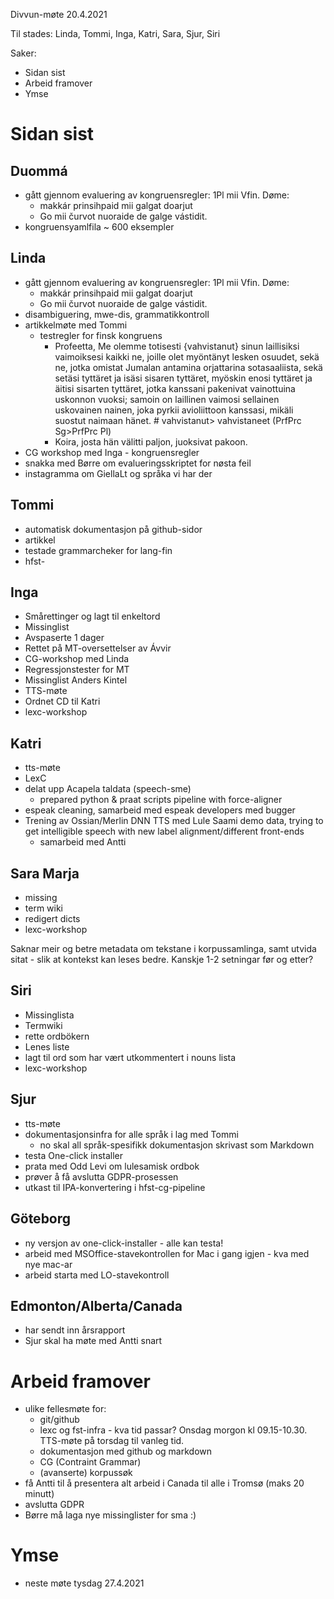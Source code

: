 Divvun-møte 20.4.2021

Til stades: Linda, Tommi, Inga, Katri, Sara, Sjur, Siri

Saker:
* Sidan sist
* Arbeid framover
* Ymse

#  Sidan sist

##  Duommá
* gått gjennom evaluering av kongruensregler: 1Pl mii Vfin. Døme:
    - makkár prinsihpaid mii galgat doarjut
    - Go mii čurvot nuoraide de galge vástidit.
* kongruensyamlfila ~ 600 eksempler

##  Linda
* gått gjennom evaluering av kongruensregler: 1Pl mii Vfin. Døme:
    - makkár prinsihpaid mii galgat doarjut
    - Go mii čurvot nuoraide de galge vástidit.
* disambiguering, mwe-dis, grammatikkontroll
* artikkelmøte med Tommi
    - testregler for finsk kongruens
        - Profeetta, Me olemme totisesti {vahvistanut} sinun laillisiksi vaimoiksesi kaikki ne, joille olet myöntänyt lesken osuudet, sekä ne, jotka omistat Jumalan antamina orjattarina sotasaaliista, sekä setäsi tyttäret ja isäsi sisaren tyttäret, myöskin enosi tyttäret ja äitisi sisarten tyttäret, jotka kanssani pakenivat vainottuina uskonnon vuoksi; samoin on laillinen vaimosi sellainen uskovainen nainen, joka pyrkii avioliittoon kanssasi, mikäli suostut naimaan hänet. # vahvistanut> vahvistaneet (PrfPrc Sg>PrfPrc Pl)
        - Koira, josta hän välitti paljon, juoksivat pakoon.
* CG workshop med Inga - kongruensregler
* snakka med Børre om evalueringsskriptet for nøsta feil
* instagramma om GiellaLt og språka vi har der

##  Tommi
* automatisk dokumentasjon på github-sidor
* artikkel
* testade grammarcheker for lang-fin
* hfst-

##  Inga
* Smårettinger og lagt til enkeltord
* Missinglist
* Avspaserte 1 dager
* Rettet på MT-oversettelser av Ávvir
* CG-workshop med Linda
* Regressjonstester for MT
* Missinglist Anders Kintel
* TTS-møte
* Ordnet CD til Katri
* lexc-workshop

##  Katri
* tts-møte
* LexC
* delat upp Acapela taldata (speech-sme)
    - prepared python & praat scripts pipeline with force-aligner
* espeak cleaning, samarbeid med espeak developers med bugger
* Trening av Ossian/Merlin DNN TTS med Lule Saami demo data, trying to get intelligible speech with new label alignment/different front-ends
    - samarbeid med Antti

##  Sara Marja
* missing
* term wiki
* redigert dicts
* lexc-workshop

Saknar meir og betre metadata om tekstane i korpussamlinga, samt utvida sitat - slik at kontekst kan leses bedre. Kanskje 1-2 setningar før og etter?

##  Siri
* Missinglista
* Termwiki
* rette ordbökern
* Lenes liste
* lagt til ord som har vært utkommentert i nouns lista
* lexc-workshop

##  Sjur
* tts-møte
* dokumentasjonsinfra for alle språk i lag med Tommi
    - no skal all språk-spesifikk dokumentasjon skrivast som Markdown
* testa One-click installer
* prata med Odd Levi om lulesamisk ordbok
* prøver å få avslutta GDPR-prosessen
* utkast til IPA-konvertering i hfst-cg-pipeline

##  Göteborg
* ny versjon av one-click-installer - alle kan testa!
* arbeid med MSOffice-stavekontrollen for Mac i gang igjen - kva med nye mac-ar
* arbeid starta med LO-stavekontroll

##  Edmonton/Alberta/Canada
* har sendt inn årsrapport
* Sjur skal ha møte med Antti snart

#  Arbeid framover
* ulike fellesmøte for:
    - git/github
    - lexc og fst-infra - kva tid passar? Onsdag morgon kl 09.15-10.30. TTS-møte på torsdag til vanleg tid.
    - dokumentasjon med github og markdown
    - CG (Contraint Grammar)
    - (avanserte) korpussøk
* få Antti til å presentera alt arbeid i Canada til alle i Tromsø (maks 20 minutt)
* avslutta GDPR
* Børre må laga nye missinglister for sma :)

#  Ymse

* neste møte tysdag 27.4.2021
